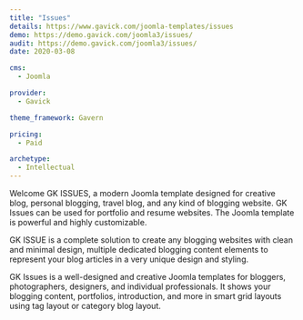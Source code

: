 ```yaml
---
title: "Issues"
details: https://www.gavick.com/joomla-templates/issues
demo: https://demo.gavick.com/joomla3/issues/
audit: https://demo.gavick.com/joomla3/issues/
date: 2020-03-08

cms: 
  - Joomla

provider:
  - Gavick

theme_framework: Gavern

pricing:
  - Paid

archetype:
  - Intellectual
---
```


Welcome GK ISSUES, a modern Joomla template designed for creative blog, personal blogging, travel blog, and any kind of blogging website. GK Issues can be used for portfolio and resume websites. The Joomla template is powerful and highly customizable.

GK ISSUE is a complete solution to create any blogging websites with clean and minimal design, multiple dedicated blogging content elements to represent your blog articles in a very unique design and styling.

GK Issues is a well-designed and creative Joomla templates for bloggers, photographers, designers, and individual professionals. It shows your blogging content, portfolios, introduction, and more in smart grid layouts using tag layout or category blog layout.
